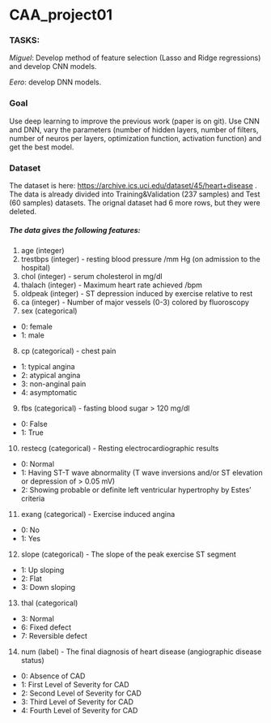# CAA_project01

### TASKS:
_Miguel_: Develop method of feature selection (Lasso and Ridge regressions) and develop CNN models. 

_Eero_: develop DNN models.

### Goal
Use deep learning to improve the previous work (paper is on git). Use CNN and DNN, vary the parameters (number of hidden layers, number of filters, number of neuros per layers, optimization function, activation function) and get the best model.

### Dataset
The dataset is here: https://archive.ics.uci.edu/dataset/45/heart+disease . The data is already divided into Training&Validation (237 samples) and Test (60 samples) datasets. The orignal dataset had 6 more rows, but they were deleted.

##### The data gives the following features:
1) age (integer)
2) trestbps (integer) - resting blood pressure /mm Hg (on
admission to the hospital)
3) chol (integer) - serum cholesterol in mg/dl
4) thalach (integer) - Maximum heart rate achieved /bpm
5) oldpeak (integer) - ST depression induced by exercise
relative to rest
6) ca (integer) - Number of major vessels (0-3) colored by
fluoroscopy
7) sex (categorical)
  - 0: female
  - 1: male
8) cp (categorical) - chest pain
- 1: typical angina
- 2: atypical angina
- 3: non-anginal pain
- 4: asymptomatic
9) fbs (categorical) - fasting blood sugar > 120 mg/dl
- 0: False
- 1: True
10) restecg (categorical) - Resting electrocardiographic results
- 0: Normal
- 1: Having ST-T wave abnormality (T wave inversions
and/or ST elevation or depression of > 0.05
mV)
- 2: Showing probable or definite left ventricular
hypertrophy by Estes’ criteria
11) exang (categorical) - Exercise induced angina
- 0: No
- 1: Yes
12) slope (categorical) - The slope of the peak exercise ST
segment
- 1: Up sloping
- 2: Flat
- 3: Down sloping
13) thal (categorical)
- 3: Normal
- 6: Fixed defect
- 7: Reversible defect
14) num (label) - The final diagnosis of heart disease (angiographic
disease status)
- 0: Absence of CAD
- 1: First Level of Severity for CAD
- 2: Second Level of Severity for CAD
- 3: Third Level of Severity for CAD
- 4: Fourth Level of Severity for CAD
